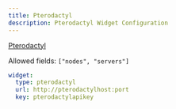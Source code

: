 ```yaml
---
title: Pterodactyl
description: Pterodactyl Widget Configuration
---
```


[Pterodactyl](https://github.com/pterodactyl)

Allowed fields: `["nodes", "servers"]`

```yaml
widget:
  type: pterodactyl
  url: http://pterodactylhost:port
  key: pterodactylapikey
```
